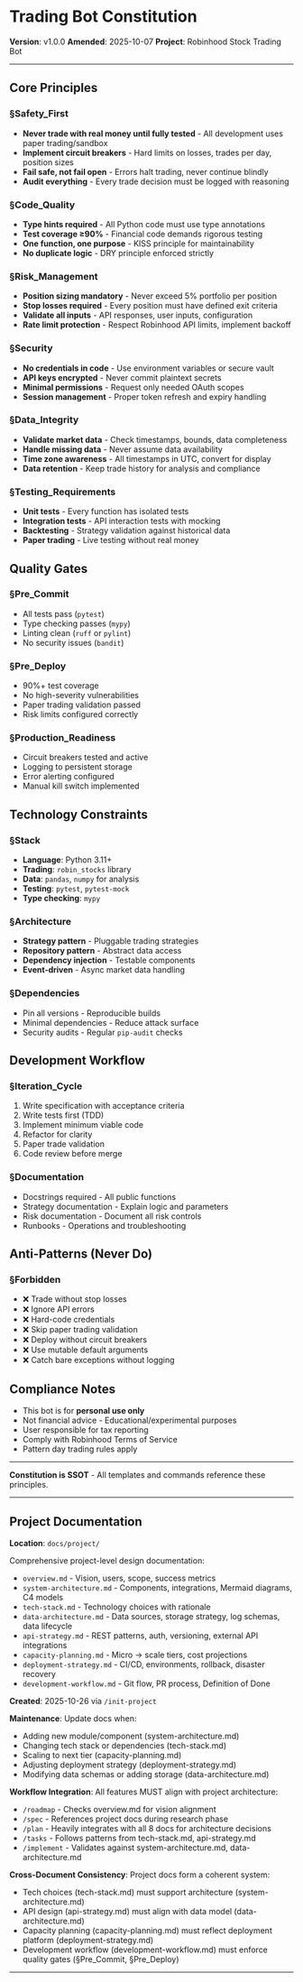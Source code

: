 # Trading Bot Constitution

**Version**: v1.0.0
**Amended**: 2025-10-07
**Project**: Robinhood Stock Trading Bot

---

## Core Principles

### §Safety_First
- **Never trade with real money until fully tested** - All development uses paper trading/sandbox
- **Implement circuit breakers** - Hard limits on losses, trades per day, position sizes
- **Fail safe, not fail open** - Errors halt trading, never continue blindly
- **Audit everything** - Every trade decision must be logged with reasoning

### §Code_Quality
- **Type hints required** - All Python code must use type annotations
- **Test coverage ≥90%** - Financial code demands rigorous testing
- **One function, one purpose** - KISS principle for maintainability
- **No duplicate logic** - DRY principle enforced strictly

### §Risk_Management
- **Position sizing mandatory** - Never exceed 5% portfolio per position
- **Stop losses required** - Every position must have defined exit criteria
- **Validate all inputs** - API responses, user inputs, configuration
- **Rate limit protection** - Respect Robinhood API limits, implement backoff

### §Security
- **No credentials in code** - Use environment variables or secure vault
- **API keys encrypted** - Never commit plaintext secrets
- **Minimal permissions** - Request only needed OAuth scopes
- **Session management** - Proper token refresh and expiry handling

### §Data_Integrity
- **Validate market data** - Check timestamps, bounds, data completeness
- **Handle missing data** - Never assume data availability
- **Time zone awareness** - All timestamps in UTC, convert for display
- **Data retention** - Keep trade history for analysis and compliance

### §Testing_Requirements
- **Unit tests** - Every function has isolated tests
- **Integration tests** - API interaction tests with mocking
- **Backtesting** - Strategy validation against historical data
- **Paper trading** - Live testing without real money

## Quality Gates

### §Pre_Commit
- All tests pass (`pytest`)
- Type checking passes (`mypy`)
- Linting clean (`ruff` or `pylint`)
- No security issues (`bandit`)

### §Pre_Deploy
- 90%+ test coverage
- No high-severity vulnerabilities
- Paper trading validation passed
- Risk limits configured correctly

### §Production_Readiness
- Circuit breakers tested and active
- Logging to persistent storage
- Error alerting configured
- Manual kill switch implemented

## Technology Constraints

### §Stack
- **Language**: Python 3.11+
- **Trading**: `robin_stocks` library
- **Data**: `pandas`, `numpy` for analysis
- **Testing**: `pytest`, `pytest-mock`
- **Type checking**: `mypy`

### §Architecture
- **Strategy pattern** - Pluggable trading strategies
- **Repository pattern** - Abstract data access
- **Dependency injection** - Testable components
- **Event-driven** - Async market data handling

### §Dependencies
- Pin all versions - Reproducible builds
- Minimal dependencies - Reduce attack surface
- Security audits - Regular `pip-audit` checks

## Development Workflow

### §Iteration_Cycle
1. Write specification with acceptance criteria
2. Write tests first (TDD)
3. Implement minimum viable code
4. Refactor for clarity
5. Paper trade validation
6. Code review before merge

### §Documentation
- Docstrings required - All public functions
- Strategy documentation - Explain logic and parameters
- Risk documentation - Document all risk controls
- Runbooks - Operations and troubleshooting

## Anti-Patterns (Never Do)

### §Forbidden
- ❌ Trade without stop losses
- ❌ Ignore API errors
- ❌ Hard-code credentials
- ❌ Skip paper trading validation
- ❌ Deploy without circuit breakers
- ❌ Use mutable default arguments
- ❌ Catch bare exceptions without logging

## Compliance Notes

- This bot is for **personal use only**
- Not financial advice - Educational/experimental purposes
- User responsible for tax reporting
- Comply with Robinhood Terms of Service
- Pattern day trading rules apply

---

**Constitution is SSOT** - All templates and commands reference these principles.

---

## Project Documentation

**Location**: `docs/project/`

Comprehensive project-level design documentation:
- `overview.md` - Vision, users, scope, success metrics
- `system-architecture.md` - Components, integrations, Mermaid diagrams, C4 models
- `tech-stack.md` - Technology choices with rationale
- `data-architecture.md` - Data sources, storage strategy, log schemas, data lifecycle
- `api-strategy.md` - REST patterns, auth, versioning, external API integrations
- `capacity-planning.md` - Micro → scale tiers, cost projections
- `deployment-strategy.md` - CI/CD, environments, rollback, disaster recovery
- `development-workflow.md` - Git flow, PR process, Definition of Done

**Created**: 2025-10-26 via `/init-project`

**Maintenance**: Update docs when:
- Adding new module/component (system-architecture.md)
- Changing tech stack or dependencies (tech-stack.md)
- Scaling to next tier (capacity-planning.md)
- Adjusting deployment strategy (deployment-strategy.md)
- Modifying data schemas or adding storage (data-architecture.md)

**Workflow Integration**:
All features MUST align with project architecture:
- `/roadmap` - Checks overview.md for vision alignment
- `/spec` - References project docs during research phase
- `/plan` - Heavily integrates with all 8 docs for architecture decisions
- `/tasks` - Follows patterns from tech-stack.md, api-strategy.md
- `/implement` - Validates against system-architecture.md, data-architecture.md

**Cross-Document Consistency**:
Project docs form a coherent system:
- Tech choices (tech-stack.md) must support architecture (system-architecture.md)
- API design (api-strategy.md) must align with data model (data-architecture.md)
- Capacity planning (capacity-planning.md) must reflect deployment platform (deployment-strategy.md)
- Development workflow (development-workflow.md) must enforce quality gates (§Pre_Commit, §Pre_Deploy)

---

<!-- SYNC IMPACT: v1.0.0
Initial constitution for trading bot project
Last updated: 2025-10-07
Project documentation added: 2025-10-26
-->
